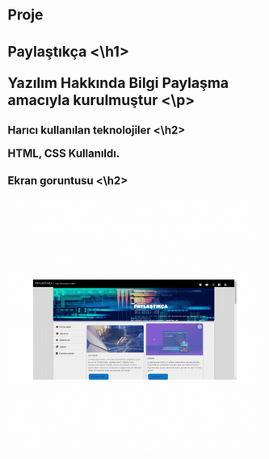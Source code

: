 # Proje
<h1> Paylaştıkça <\h1>
 
<p> Yazılım Hakkında Bilgi Paylaşma amacıyla kurulmuştur <\p>
 
<h2> Harıcı kullanılan teknolojiler <\h2>
 
HTML, CSS Kullanıldı.
 
<h2> Ekran goruntusu <\h2>
 
![](projeöd.gif)


